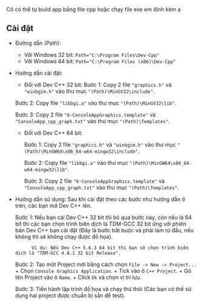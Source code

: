 Cô có thể tự build app bằng file cpp hoặc chạy file exe em đính kèm ạ
## Cài đặt

- Đường dẫn (Path):
	+ Với Windows 32 bit:
		```Path="C:\Program Files\Dev-Cpp"```
	+ Với Windows 64 bit:
		```Path="C:\Program Files (x86)\Dev-Cpp"```
- Hướng dẫn cài đặt:
	+ Đối với Dev C++ 32 bit:
    Bước 1: Copy 2 file ```"graphics.h"``` và ```"winbgim.h"``` vào thư mục ```"(Path)\MinGV32\include"```.

    Bước 2: Copy file ```"libbgi.a"``` vào thư mục ```"(Path)\MinGV32\lib"```.

    Bước 3:	Copy 2 file ```"6-ConsoleAppGraphics.template"``` và ```"ConsoleApp_cpp_graph.txt"``` vào thư mục ```"(Path)\Templates"```.
	+ Đối với Dev C++ 64 bit:

		Bước 1: Copy 2 file ```"graphics.h"``` và ```"winbgim.h"``` vào thư mục ```"(Path)\MinGW64\x86_64-w64-mingw32\include"```.

		Bước 2: Copy file ```"libbgi.a"``` vào thư mục ```"(Path)\MinGW64\x86_64-w64-mingw32\lib"```.
		
        Bước 3:	Copy 2 file ```"6-ConsoleAppGraphics.template"``` và ```"ConsoleApp_cpp_graph.txt"``` vào thư mục ```"(Path)\Templates"```.

- Hướng dẫn sử dụng: Sau khi cài đặt theo các bước như hướng dẫn ở trên, các bạn mở Dev C++ lên.

	Bước 1: Nếu bạn cài Dev C++ 32 bit thì bỏ qua bước này, còn nếu là 64 bit thì các bạn chọn trình biên dịch là TDM-GCC 32 bit ứng với phiên bản Dev C++ bạn cài đặt (Đây là bước bắt buộc và phải làm từ đầu, nếu không
			thì sẽ không chạy được đồ họa).

			Ví dụ: Nếu Dev C++ 5.6.3 64 bit thì bạn sẽ chọn trình biên dịch là "TDM-GCC 4.8.1 32 bit Release".
	Bước 2: Tạo một Project mới bằng cách chọn ```File -> New -> Project...```
			+ Chọn ```Console Graphics Application```.
			+ Tick vào ô ```C++ Project```.
			+ Gõ tên Project vào ô ```Name```.
			+ Click ```Ok``` và chọn vị trí lưu.

	Bước 3: Tiến hành lập trình đồ họa và chạy thử thôi (Các bạn có thế sử dụng hai project được chuẩn bị sẵn để test).
